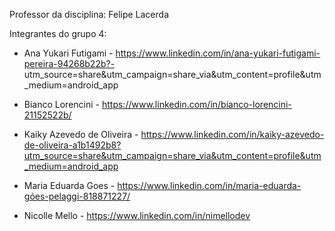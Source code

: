 Professor da disciplina: Felipe Lacerda

Integrantes do grupo 4:

- Ana Yukari Futigami - https://www.linkedin.com/in/ana-yukari-futigami-pereira-94268b22b?- utm_source=share&utm_campaign=share_via&utm_content=profile&utm_medium=android_app

- Bianco Lorencini - https://www.linkedin.com/in/bianco-lorencini-21152522b/

- Kaiky Azevedo de Oliveira - https://www.linkedin.com/in/kaiky-azevedo-de-oliveira-a1b1492b8?utm_source=share&utm_campaign=share_via&utm_content=profile&utm_medium=android_app

- Maria Eduarda Goes - https://www.linkedin.com/in/maria-eduarda-góes-pelaggi-818871227/

- Nicolle Mello - https://www.linkedin.com/in/nimellodev